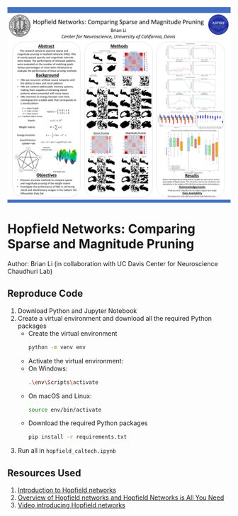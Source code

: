 ![ASPIRE 2024 Poster](./poster/aspire_2024.png)

# Hopfield Networks: Comparing Sparse and Magnitude Pruning

Author: Brian Li (in collaboration with UC Davis Center for Neuroscience Chaudhuri Lab)

## Reproduce Code
1. Download Python and Jupyter Notebook
2. Create a virtual environment and download all the required Python packages
    - Create the virtual environment
        ```sh
        python -m venv env
        ```
    - Activate the virtual environment:
    - On Windows:
        ```sh
        .\env\Scripts\activate
        ```
    - On macOS and Linux:
        ```sh
        source env/bin/activate
        ```
    - Download the required Python packages
      ```sh
      pip install -r requirements.txt
      ```
3. Run all in ``hopfield_caltech.ipynb``

## Resources Used
1. [Introduction to Hopfield networks](https://towardsdatascience.com/hopfield-networks-neural-memory-machines-4c94be821073)
2. [Overview of Hopfield networks and Hopfield Networks is All You Need](https://ml-jku.github.io/hopfield-layers/)
3. [Video introducing Hopfield networks](https://www.youtube.com/watch?v=81B-ESqgCjs&ab_channel=JeffOrchard)
